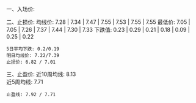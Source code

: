 一、入场价:
    
二、止损价:
    均线价: 7.28 | 7.34 | 7.47 | 7.55 | 7.53 | 7.55 | 7.55
    最低价: 7.05 | 7.05 | 7.26 | 7.37 | 7.44 | 7.30 | 7.33
    下跌值: 0.23 | 0.29 | 0.21 | 0.18 | 0.09 | 0.25 | 0.22

    5日平均下跌: 0.2/0.19
    明日均线价: 7.22/7.39
    止损价: 6.82 / 7.01
    
三、止盈价:
    近10周均线: 8.13        
    近5周均线: 7.71       

    止盈线: 7.92 / 7.71  

